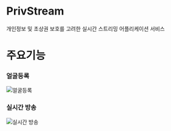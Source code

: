 # PrivStream
개인정보 및 초상권 보호를 고려한 실시간 스트리밍 어플리케이션 서비스


# 주요기능
### 얼굴등록

![얼굴등록](https://github.com/user-attachments/assets/ebf4e8ab-5807-4965-b407-91735a569de6)

### 실시간 방송

![실시간 방송](https://github.com/user-attachments/assets/89385d12-6b22-444f-9b52-6d345d87c2d2)
